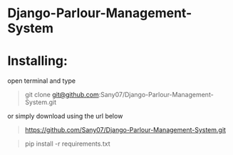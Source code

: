 # Django-Parlour-Management-System



# Installing:


open terminal and type
  > git clone git@github.com:Sany07/Django-Parlour-Management-System.git

or simply download using the url below
  > https://github.com/Sany07/Django-Parlour-Management-System.git
  
  
  > pip install -r requirements.txt
